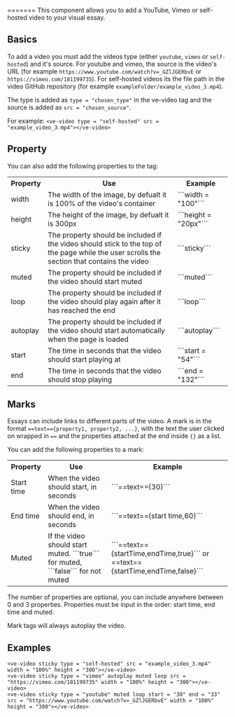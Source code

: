 =======
This component allows you to add a YouTube, Vimeo or self-hosted video to your visual essay.

## Basics

To add a video you must add the videos type (either ```youtube```, ```vimeo``` or ```self-hosted```) and it's source. For youtube and vimeo, the source is the video's URL (for example ```https://www.youtube.com/watch?v=_GZlJGERbvE``` or ```https://vimeo.com/181199735```). For self-hosted videos its the file path in the video GitHub repository (for example ```exampleFolder/example_video_3.mp4```).

The type is added as ```type = "chosen_type"``` in the ve-video tag and the source is added as ```src = "chosen_source"```.

For example:
```<ve-video type = "self-hosted" src = "example_video_3.mp4"></ve-video>```

## Property

You can also add the following properties to the tag:
<table>
    <tr>
        <th>Property</th>
        <th>Use</th>
        <th>Example</th>
    </tr>
    <tr>
        <td>width</td>
        <td>The width of the image, by defualt it is 100% of the video's container</td>
        <td>```width = "100"```</td>
    </tr>
    <tr>
        <td>height</td>
        <td>The height of the image, by defualt it is 300px</td>
        <td>```height = "20px"```</td>
    </tr>
    <tr>
        <td>sticky</td>
        <td>The property should be included if the video should stick to the top of the page while the user scrolls the section that contains the video</td>
        <td>```sticky```</td>
    </tr>
    <tr>
        <td>muted</td>
        <td>The property should be included if the video should start muted</td>
        <td>```muted```</td>
    </tr>
    <tr>
        <td>loop</td>
        <td>The property should be included if the video should play again after it has reached the end</td>
        <td>```loop```</td>
    </tr>
    <tr>
        <td>autoplay</td>
        <td>The property should be included if the video should start automatically when the page is loaded</td>
        <td>```autoplay```</td>
    </tr>
    <tr>
        <td>start</td>
        <td>The time in seconds that the video should start playing at</td>
        <td>```start = "54"```</td>
    </tr>
    <tr>
        <td>end</td>
        <td>The time in seconds that the video should stop playing</td>
        <td>```end = "132"```</td>
    </tr>
</table>

## Marks

Essays can include links to different parts of the video. A mark is in the format ```==text=={property1, property2, ...}```, with the text the user clicked on wrapped in ```==``` and the properties attached at the end inside ```{}``` as a list.

You can add the following properties to a mark:
<table>
    <tr>
        <th>Property</th>
        <th>Use</th>
        <th>Example</th>
    </tr>
    <tr>
        <td>Start time</td>
        <td>When the video should start, in seconds</td>
        <td>```==text=={30}```</td>
    </tr>
    <tr>
        <td>End time</td>
        <td>When the video should end, in seconds</td>
        <td>```==text=={start time,60}```</td>
    </tr>
        <td>Muted</td>
        <td>If the video should start muted. ```true``` for muted, ```false``` for not muted</td>
        <td>```==text=={startTime,endTime,true}``` or ==text=={startTime,endTime,false}```</td>
    </tr>
</table>

The number of properties are optional, you can include anywhere between 0 and 3 properties. Properties must be input in the order: start time, end time and muted.

Mark tags will always autoplay the video.

## Examples

```
<ve-video sticky type = "self-hosted" src = "example_video_3.mp4" width = "100%" height = "300"></ve-video>
<ve-video sticky type = "vimeo" autoplay muted loop src = "https://vimeo.com/181199735" width = "100%" height = "300"></ve-video>
<ve-video sticky type = "youtube" muted loop start = "30" end = "33" src = "https://www.youtube.com/watch?v=_GZlJGERbvE" width = "100%" height = "300"></ve-video>
```